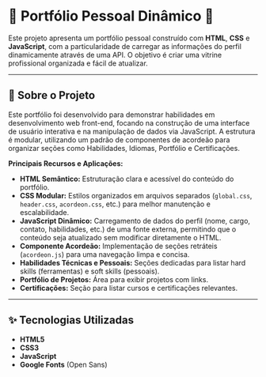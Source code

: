 # 🌟 Portfólio Pessoal Dinâmico 🌟

Este projeto apresenta um portfólio pessoal construído com **HTML**, **CSS** e **JavaScript**, com a particularidade de carregar as informações do perfil dinamicamente através de uma API. O objetivo é criar uma vitrine profissional organizada e fácil de atualizar.

---

## 📝 Sobre o Projeto

Este portfólio foi desenvolvido para demonstrar habilidades em desenvolvimento web front-end, focando na construção de uma interface de usuário interativa e na manipulação de dados via JavaScript. A estrutura é modular, utilizando um padrão de componentes de acordeão para organizar seções como Habilidades, Idiomas, Portfólio e Certificações.

**Principais Recursos e Aplicações:**

* **HTML Semântico:** Estruturação clara e acessível do conteúdo do portfólio.
* **CSS Modular:** Estilos organizados em arquivos separados (`global.css`, `header.css`, `acordeon.css`, etc.) para melhor manutenção e escalabilidade.
* **JavaScript Dinâmico:** Carregamento de dados do perfil (nome, cargo, contato, habilidades, etc.) de uma fonte externa, permitindo que o conteúdo seja atualizado sem modificar diretamente o HTML.
* **Componente Acordeão:** Implementação de seções retráteis (`acordeon.js`) para uma navegação limpa e concisa.
* **Habilidades Técnicas e Pessoais:** Seções dedicadas para listar hard skills (ferramentas) e soft skills (pessoais).
* **Portfólio de Projetos:** Área para exibir projetos com links.
* **Certificações:** Seção para listar cursos e certificações relevantes.

---

## ✨ Tecnologias Utilizadas

* **HTML5**
* **CSS3**
* **JavaScript**
* **Google Fonts** (Open Sans)
